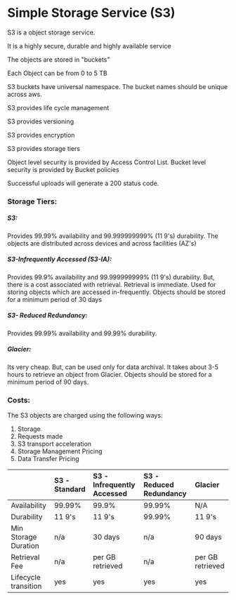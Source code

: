 # Simple Storage Service \(S3\)



S3 is a object storage service. 

It is a highly secure, durable and highly available service

The objects are stored in "buckets"

Each Object can be from 0 to 5 TB

S3 buckets have universal namespace. The bucket names should be unique across aws.

S3 provides life cycle management

S3 provides versioning 

S3 provides encryption

S3 provides storage tiers

Object level security is provided by Access Control List. Bucket level security is provided by Bucket policies 

Successful uploads will generate a 200 status code.

### Storage Tiers:



##### S3: 

Provides 99.99% availability and 99.999999999% \(11 9's\) durability. The objects are distributed across devices and across facilities \(AZ's\) 

##### S3-Infrequently Accessed \(S3-IA\):

Provides 99.9% availability and 99.999999999% \(11 9's\) durability. But, there is a cost associated with retrieval. Retrieval is immediate. Used for storing objects  which are accessed in-frequently. Objects should be stored for a minimum period of 30 days

##### S3- Reduced Redundancy:

Provides 99.99% availability and 99.99% durability. 

##### Glacier:

Its very cheap. But, can be used only for data archival. It takes about 3-5 hours to retrieve an object from Glacier. Objects should be stored for a minimum period of 90 days. 

### Costs:

The S3 objects are charged using the following ways:

1. Storage
2. Requests made
3. S3 transport acceleration
4. Storage Management Pricing
5. Data Transfer Pricing 



|  | S3 - Standard | S3 - Infrequently Accessed | S3 - Reduced Redundancy | Glacier |
| :--- | :--- | :--- | :--- | :--- |
| Availability | 99.99% | 99.9% | 99.99% | N/A |
| Durability | 11 9's | 11 9's | 99.99% | 11 9's |
| Min Storage Duration | n/a | 30 days | n/a | 90 days |
| Retrieval Fee | n/a | per GB retrieved | n/a | per GB retrieved |
| Lifecycle transition | yes | yes | yes | yes |




